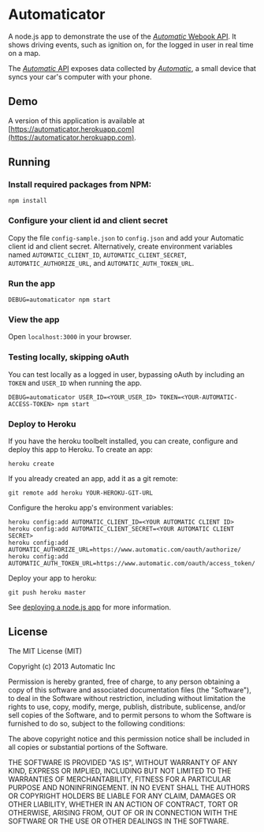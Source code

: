 # Automaticator

A node.js app to demonstrate the use of the [_Automatic_ Webook API](http://automatic.com/developer/).  It shows driving events, such as ignition on, for the logged in user in real time on a map.

The [_Automatic_ API](http://automatic.com/developer/) exposes data collected by [_Automatic_](http://automatic.com), a small device that syncs your car's computer with your phone.

## Demo

A version of this application is available at [https://automaticator.herokuapp.com](https://automaticator.herokuapp.com).

## Running

### Install required packages from NPM:

    npm install

### Configure your client id and client secret

Copy the file `config-sample.json` to `config.json` and add your Automatic client id and client secret.  Alternatively, create environment variables named `AUTOMATIC_CLIENT_ID`, `AUTOMATIC_CLIENT_SECRET`, `AUTOMATIC_AUTHORIZE_URL`, and `AUTOMATIC_AUTH_TOKEN_URL`.

### Run the app

    DEBUG=automaticator npm start

### View the app

Open `localhost:3000` in your browser.

### Testing locally, skipping oAuth

You can test locally as a logged in user, bypassing oAuth by including an `TOKEN` and `USER_ID` when running the app.

    DEBUG=automaticator USER_ID=<YOUR_USER_ID> TOKEN=<YOUR-AUTOMATIC-ACCESS-TOKEN> npm start

### Deploy to Heroku

If you have the heroku toolbelt installed, you can create, configure and deploy this app to Heroku.  To create an app:

    heroku create

If you already created an app, add it as a git remote:

    git remote add heroku YOUR-HEROKU-GIT-URL

Configure the heroku app's environment variables:

    heroku config:add AUTOMATIC_CLIENT_ID=<YOUR AUTOMATIC CLIENT ID>
    heroku config:add AUTOMATIC_CLIENT_SECRET=<YOUR AUTOMATIC CLIENT SECRET>
    heroku config:add AUTOMATIC_AUTHORIZE_URL=https://www.automatic.com/oauth/authorize/
    heroku config:add AUTOMATIC_AUTH_TOKEN_URL=https://www.automatic.com/oauth/access_token/

Deploy your app to heroku:

    git push heroku master

See [deploying a node.js app](https://devcenter.heroku.com/articles/getting-started-with-nodejs#deploy-your-application-to-heroku) for more information.

## License

The MIT License (MIT)

Copyright (c) 2013 Automatic Inc

Permission is hereby granted, free of charge, to any person obtaining a copy
of this software and associated documentation files (the "Software"), to deal
in the Software without restriction, including without limitation the rights
to use, copy, modify, merge, publish, distribute, sublicense, and/or sell
copies of the Software, and to permit persons to whom the Software is
furnished to do so, subject to the following conditions:

The above copyright notice and this permission notice shall be included in
all copies or substantial portions of the Software.

THE SOFTWARE IS PROVIDED "AS IS", WITHOUT WARRANTY OF ANY KIND, EXPRESS OR
IMPLIED, INCLUDING BUT NOT LIMITED TO THE WARRANTIES OF MERCHANTABILITY,
FITNESS FOR A PARTICULAR PURPOSE AND NONINFRINGEMENT. IN NO EVENT SHALL THE
AUTHORS OR COPYRIGHT HOLDERS BE LIABLE FOR ANY CLAIM, DAMAGES OR OTHER
LIABILITY, WHETHER IN AN ACTION OF CONTRACT, TORT OR OTHERWISE, ARISING FROM,
OUT OF OR IN CONNECTION WITH THE SOFTWARE OR THE USE OR OTHER DEALINGS IN
THE SOFTWARE.
